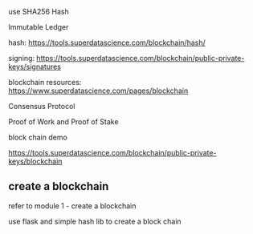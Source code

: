 use SHA256 Hash

Immutable Ledger


hash: https://tools.superdatascience.com/blockchain/hash/

signing: https://tools.superdatascience.com/blockchain/public-private-keys/signatures

blockchain resources: https://www.superdatascience.com/pages/blockchain


Consensus Protocol

Proof of Work and Proof of Stake


block chain demo

https://tools.superdatascience.com/blockchain/public-private-keys/blockchain


## create a blockchain

refer to module 1 - create a blockchain

use flask and simple hash lib to create a block chain

